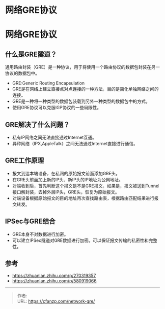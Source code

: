 # 网络GRE协议


<!--more-->
# 网络GRE协议
## 什么是GRE隧道？
通用路由封装（GRE）是一种协议，用于将使用一个路由协议的数据包封装在另一协议的数据包中。
- GRE:Generic Routing Encapsulation
- GRE是在网络上建立直接点对点连接的一种方法，目的是简化单独网络之间的连接。
- GRE是一种将一种类型的数据包装载到另外一种类型的数据包中的方式。
- 使用GRE协议可以克服IGP协议的一些局限性。

## GRE解决了什么问题？
- 私有IP网络之间无法直接通过Internet互通。
- 异种网络（IPX,AppleTalk）之间无法通过Internet直接进行通信。

## GRE工作原理
- 报文到达本端设备，在私网的原始报文前面添加GRE头。
- 在GRE头前面加上新的IP头、新IP头的IP地址为公网地址。
- 对端收到后，首先判断这个报文是不是GRE报文，如果是，报文被送到Tunnel接口解封装，去掉外层IP头，GRE头，恢复为原始报文。
- 对端设备根据原始报文的目的地址再次查找路由表，根据路由匹配结果进行报文转发。

## IPSec与GRE结合
- GRE本身不对数据进行加密。
- 可以建立IPSec隧道对GRE数据进行加密。可以保证报文传输的私密性和完整性。

## 参考
- https://zhuanlan.zhihu.com/p/270319357
- https://zhuanlan.zhihu.com/p/580919066


---

> 作者:   
> URL: https://cfanzp.com/network-gre/  

